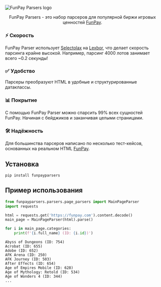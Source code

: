 ![FunPay Parsers logo](https://repository-images.githubusercontent.com/987755633/dc43078b-d948-4a54-8beb-e76cd864b9d7)

<p align=center>FunPay Parsers - это набор парсеров для популярной биржи игровых ценностей <a href="https://funpay.com">FunPay</a>.</p>

### ⚡ Скорость
FunPay Parser использует [Selectolax](https://github.com/rushter/selectolax) на [Lexbor](https://github.com/lexbor/lexbor),
что делает скорость парсинга крайне высокой. Например, парсинг 4000 лотов занимает всего ~0.2 секунды!

### ✅ Удобство
Парсеры преобразуют HTML в удобные и структурированные датаклассы.

### 📊 Покрытие
С помощью FunPay Parser можно спарсить 99% всех сущностей FunPay. Начиная с бейджиков и заканчивая целыми страницами.

### 🛠️ Надёжность
Для большинства парсеров написано по несколько тест-кейсов, основанных на реальном HTML [FunPay](https://funpay.com).

## Установка
```commandline
pip install funpayparsers
```

## Пример использования
```python
from funpayparsers.parsers.page_parsers import MainPageParser
import requests

html = requests.get('https://funpay.com').content.decode()
main_page = MainPageParser(html).parse()

for i in main_page.categories:
    print(f'{i.full_name} (ID: {i.id})')
```
```
Abyss of Dungeons (ID: 754)
Acrobat (ID: 655)
Adobe (ID: 652)
AFK Arena (ID: 250)
AFK Journey (ID: 503)
After Effects (ID: 654)
Age of Empires Mobile (ID: 628)
Age of Mythology: Retold (ID: 534)
Age of Wonders 4 (ID: 344)
...
```